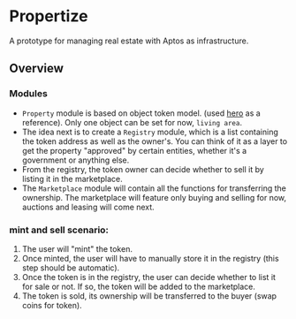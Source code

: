 # Propertize

A prototype for managing real estate with Aptos as infrastructure.

## Overview
### Modules
- `Property` module is based on object token model. (used [hero](https://github.com/aptos-labs/aptos-core/tree/main/aptos-move/move-examples/token_objects/hero) as a reference). Only one object can be set for now, `living area`.
- The idea next is to create a `Registry` module, which is a list containing the token address as well as the owner's. You can think of it as a layer to get the property "approved" by certain entities, whether it's a government or anything else. 
- From the registry, the token owner can decide whether to sell it by listing it in the marketplace.
- The `Marketplace` module will contain all the functions for transferring the ownership. The marketplace will feature only buying and selling for now, auctions and leasing will come next.

### mint and sell scenario: 
1. The user will "mint" the token.
2. Once minted, the user will have to manually store it in the registry (this step should be automatic).
3. Once the token is in the registry, the user can decide whether to list it for sale or not. If so, the token will be added to the marketplace.
4. The token is sold, its ownership will be transferred to the buyer (swap coins for token).